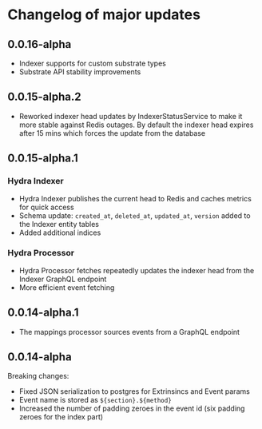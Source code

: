 # Changelog of major updates

## 0.0.16-alpha

- Indexer supports for custom substrate types
- Substrate API stability improvements 

## 0.0.15-alpha.2

- Reworked indexer head updates by IndexerStatusService to make it more stable against Redis outages. 
By default the indexer head expires after 15 mins which forces the update from the database

## 0.0.15-alpha.1

### Hydra Indexer

- Hydra Indexer publishes the current head to Redis and caches metrics for quick access
- Schema update: `created_at`, `deleted_at`, `updated_at`, `version` added to the Indexer entity tables
- Added additional indices

### Hydra Processor

- Hydra Processor fetches repeatedly updates the indexer head from the Indexer GraphQL endpoint
- More efficient event fetching

## 0.0.14-alpha.1

- The mappings processor sources events from a GraphQL endpoint

## 0.0.14-alpha

Breaking changes:

- Fixed JSON serialization to postgres for Extrinsincs and Event params
- Event name is stored as `${section}.${method}`
- Increased the number of padding zeroes in the event id (six padding zeroes for the index part)
